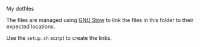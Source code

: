My dotfiles

The files are managed using [GNU Stow](https://www.gnu.org/software/stow/) to link the files in this folder to their expected locations.

Use the `setup.sh` script to create the links.


